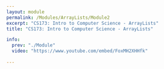 ```yaml
---
layout: module
permalink: /Modules/ArrayLists/Module2
excerpt: "CS173: Intro to Computer Science - ArrayLists"
title: "CS173: Intro to Computer Science - ArrayLists"

info:
  prev: "./Module"
  video: "https://www.youtube.com/embed/FoxMH2XHHfk"
  
---
```

